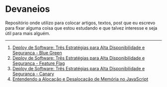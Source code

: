# Devaneios

Repositório onde utilizo para colocar artigos, textos, post que eu escrevo para fixar alguma coisa que estou estudando e que talvez interesse e seja útil para mais alguém.

---

1. [Deploy de Software: Três Estratégias para Alta Disponibilidade e Segurança - Blue Green](https://leandropsouza1.github.io/devaneios/Deploy-de-Software-Blue-Green)
2. [Deploy de Software: Três Estratégias para Alta Disponibilidade e Segurança - Feature Flag](https://leandropsouza1.github.io/devaneios/Deploy-de-Software-Feature-Flag)
3. [Deploy de Software: Três Estratégias para Alta Disponibilidade e Segurança - Canary](https://leandropsouza1.github.io/devaneios/Deploy-de-Software-Canary)
4. [Entendendo a Alocação e Desalocação de Memória no JavaScript](https://leandropsouza1.github.io/devaneios/Alocacao-e-Desalocacao-de-Memoria-no-JavaScript)

